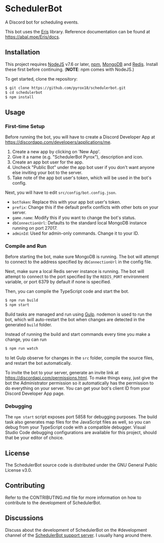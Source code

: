 # SchedulerBot

A Discord bot for scheduling events.

This bot uses the [Eris](https://abal.moe/Eris/) library. Reference documentation can be found at https://abal.moe/Eris/docs.

## Installation

This project requires [NodeJS](https://nodejs.org) v7.6 or later, [npm](https://npmjs.com), [MongoDB](https://mongodb.com) and [Redis](https://redis.io). Install these first before continuing. (**NOTE**: npm comes with NodeJS.)

To get started, clone the repository:

```bash
$ git clone https://github.com/pyrox18/schedulerbot.git
$ cd schedulerbot
$ npm install
```

## Usage

### First-time Setup

Before running the bot, you will have to create a Discord Developer App at https://discordapp.com/developers/applications/me.

1. Create a new app by clicking on 'New App'.
2. Give it a name (e.g. "SchedulerBot Pyrox"), description and icon.
3. Create an app bot user for the app.
4. Uncheck "Public Bot" under the app bot user if you don't want anyone else inviting your bot to the server.
5. Take note of the app bot user's token, which will be used in the bot's config.

Next, you will have to edit `src/config/bot.config.json`.

- `botToken`: Replace this with your app bot user's token.
- `prefix`: Change this if the default prefix conflicts with other bots on your server.
- `game.name`: Modify this if you want to change the bot's status.
- `dbConnectionUrl`: Defaults to the standard local MongoDB instance running on port 27017.
- `adminId`: Used for admin-only commands. Change it to your ID.

### Compile and Run

Before starting the bot, make sure MongoDB is running. The bot will attempt to connect to the address specified by `dbConnectionUrl` in the config file.

Next, make sure a local Redis server instance is running. The bot will attempt to connect to the port specified by the `REDIS_PORT` environment variable, or port 6379 by default if none is specified.

Then, you can compile the TypeScript code and start the bot.

```bash
$ npm run build
$ npm start
```

Build tasks are managed and run using [Gulp](https://gulpjs.com/). nodemon is used to run the bot, which will auto-restart the bot when changes are detected in the generated `build` folder.

Instead of running the build and start commands every time you make a change, you can run

```bash
$ npm run watch
```

to let Gulp observe for changes in the `src` folder, compile the source files, and restart the bot automatically.

To invite the bot to your server, generate an invite link at https://discordapi.com/permissions.html. To make things easy, just give the bot the Administrator permission so it automatically has the permission to do everything on your server. You can get your bot's client ID from your Discord Developer App page.

### Debugging

The `npm start` script exposes port 5858 for debugging purposes. The build task also generates map files for the JavaScript files as well, so you can debug from your TypeScript code with a compatible debugger. Visual Studio Code debugging configurations are available for this project, should that be your editor of choice.

## License

The SchedulerBot source code is distributed under the GNU General Public License v3.0.

## Contributing

Refer to the CONTRIBUTING.md file for more information on how to contribute to the development of SchedulerBot.

## Discussions

Discuss about the development of SchedulerBot on the \#development channel of the [SchedulerBot support server](https://discord.gg/CRxRn5X). I usually hang around there.